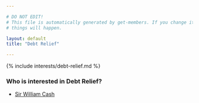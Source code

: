 ```yaml
---

# DO NOT EDIT!
# This file is automatically generated by get-members. If you change it, bad
# things will happen.

layout: default
title: "Debt Relief"

---
```


{% include interests/debt-relief.md %}

### Who is interested in Debt Relief?


* [Sir William Cash](../members/sir-william-cash.html)
